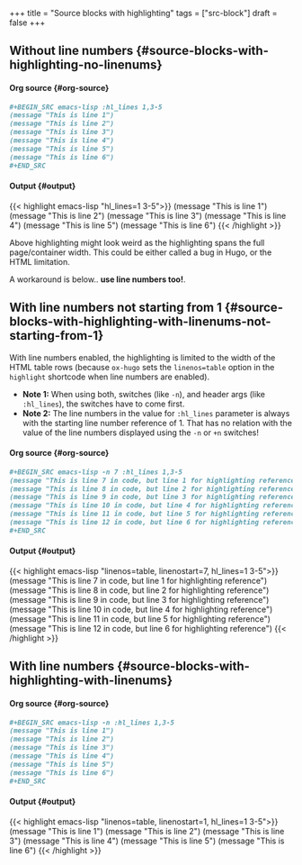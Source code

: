 +++
title = "Source blocks with highlighting"
tags = ["src-block"]
draft = false
+++

## Without line numbers {#source-blocks-with-highlighting-no-linenums}


#### Org source {#org-source}

```org
#+BEGIN_SRC emacs-lisp :hl_lines 1,3-5
(message "This is line 1")
(message "This is line 2")
(message "This is line 3")
(message "This is line 4")
(message "This is line 5")
(message "This is line 6")
#+END_SRC
```


#### Output {#output}

{{< highlight emacs-lisp "hl_lines=1 3-5">}}
(message "This is line 1")
(message "This is line 2")
(message "This is line 3")
(message "This is line 4")
(message "This is line 5")
(message "This is line 6")
{{< /highlight >}}

Above highlighting might look weird as the highlighting spans the full
page/container width. This could be either called a bug in Hugo, or
the HTML limitation.

A workaround is below.. **use line numbers too!**.


## With line numbers **not** starting from 1 {#source-blocks-with-highlighting-with-linenums-not-starting-from-1}

With line numbers enabled, the highlighting is limited to the width of
the HTML table rows (because `ox-hugo` sets the `linenos=table` option
in the `highlight` shortcode when line numbers are enabled).

-   **Note 1:** When using both, switches (like `-n`), and header args
    (like `:hl_lines`), the <span class="underline">switches have to come first</span>.
-   **Note 2:** The line numbers in the value for `:hl_lines` parameter is
    always with the starting line number reference of 1. That
    has no relation with the value of the line numbers
    displayed using the `-n` or `+n` switches!


#### Org source {#org-source}

```org
#+BEGIN_SRC emacs-lisp -n 7 :hl_lines 1,3-5
(message "This is line 7 in code, but line 1 for highlighting reference")
(message "This is line 8 in code, but line 2 for highlighting reference")
(message "This is line 9 in code, but line 3 for highlighting reference")
(message "This is line 10 in code, but line 4 for highlighting reference")
(message "This is line 11 in code, but line 5 for highlighting reference")
(message "This is line 12 in code, but line 6 for highlighting reference")
#+END_SRC
```


#### Output {#output}

{{< highlight emacs-lisp "linenos=table, linenostart=7, hl_lines=1 3-5">}}
(message "This is line 7 in code, but line 1 for highlighting reference")
(message "This is line 8 in code, but line 2 for highlighting reference")
(message "This is line 9 in code, but line 3 for highlighting reference")
(message "This is line 10 in code, but line 4 for highlighting reference")
(message "This is line 11 in code, but line 5 for highlighting reference")
(message "This is line 12 in code, but line 6 for highlighting reference")
{{< /highlight >}}


## With line numbers {#source-blocks-with-highlighting-with-linenums}


#### Org source {#org-source}

```org
#+BEGIN_SRC emacs-lisp -n :hl_lines 1,3-5
(message "This is line 1")
(message "This is line 2")
(message "This is line 3")
(message "This is line 4")
(message "This is line 5")
(message "This is line 6")
#+END_SRC
```


#### Output {#output}

{{< highlight emacs-lisp "linenos=table, linenostart=1, hl_lines=1 3-5">}}
(message "This is line 1")
(message "This is line 2")
(message "This is line 3")
(message "This is line 4")
(message "This is line 5")
(message "This is line 6")
{{< /highlight >}}
